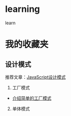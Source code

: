 # learning
learn
# 我的收藏夹

## 设计模式

推荐文章：[JavaScript设计模式](http://www.cnblogs.com/tugenhua0707/p/5198407.html#_labe0)

1. 工厂模式

- [介绍简单的工厂模式](https://www.cnblogs.com/bfwbfw/p/7661020.html)

2. 单体模式
